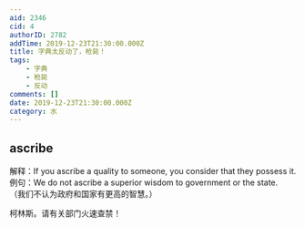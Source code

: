 ```yaml
---
aid: 2346
cid: 4
authorID: 2782
addTime: 2019-12-23T21:30:00.000Z
title: 字典太反动了，枪毙！
tags:
    - 字典
    - 枪毙
    - 反动
comments: []
date: 2019-12-23T21:30:00.000Z
category: 水
---
```


[](#ascribe)ascribe
-------------------

解释：If you ascribe a quality to someone, you consider that they possess it.  
例句：We do not ascribe a superior wisdom to government or the state.  
（我们不认为政府和国家有更高的智慧。）

柯林斯。请有关部门火速查禁！
